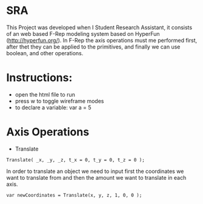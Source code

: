 # SRA

This Project was developed when I Student Research Assistant, it consists of an web based F-Rep modeling system based on HyperFun (http://hyperfun.org/).
In F-Rep the axis operations must me performed first, after thet they can be applied to the primitives, and finally we can use boolean, and other operations.

# Instructions:

- open the html file to run
- press w to toggle wireframe modes
- to declare a variable: var a = 5


# Axis Operations

- Translate
```
Translate( _x, _y, _z, t_x = 0, t_y = 0, t_z = 0 );
```
In order to translate an object we need to input first the coordinates we want to translate from and then the amount we want to translate in each axis.

```
var newCoordinates = Translate(x, y, z, 1, 0, 0 );
```
